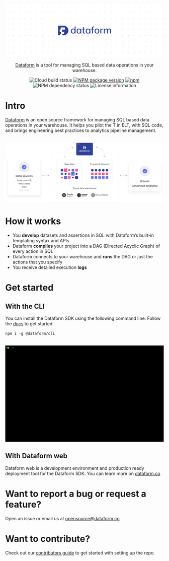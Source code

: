 <p align="center">
  <img src="https://github.com/dataform-co/dataform/blob/master/static/images/github_bg.png">
</p>
<p align="center">
  <a href="https://dataform.co/?utm_medium=organic&utm_source=github_readme">Dataform</a> is a tool for managing SQL based data operations in your warehouse.
</p>
<div align="center">
  <img src="https://storage.googleapis.com/dataform-cloud-build-badges/build/status.svg" alt="Cloud build status"/>
  <a href="https://www.npmjs.com/package/@dataform/cli"><img src="https://badge.fury.io/js/%40dataform%2Fcli.svg" alt="NPM package version" /></a>
  <a href="https://www.npmjs.com/package/@dataform/cli"><img alt="npm" src="https://img.shields.io/npm/dm/@dataform/cli.svg" alt="Monthly downloads" /></a>
</div>
<div align="center">
  <img src="https://david-dm.org/dataform-co/dataform.svg" alt="NPM dependency status" />
  <!-- <img src="https://slack.dataform.co/badge.svg" alt="Dataform Slack" /> -->
  <img src="https://img.shields.io/github/license/dataform-co/dataform.svg" alt="License information" />
</div>
<div align="center">
  <!-- <a href="https://twitter.com/dataform"><img src="https://img.shields.io/twitter/follow/dataform.svg?style=social" alt="Follow Dataform on Twitter" /></a> -->
</div>

# Intro

[Dataform](https://dataform.co/?utm_medium=organic&utm_source=github_readme) is an open source framework for managing SQL based data operations in your warehouse. It helps you pilot the T in ELT, with SQL code, and brings engineering best practices to analytics pipeline management.
<br/>
<br/>

<p align="center">
  <img src="https://github.com/dataform-co/dataform/blob/master/static/images/datastack.svg">
</p>

# How it works

- You **develop** datasets and assertions in SQL with Dataform’s built-in templating syntax and APIs
- Dataform **compiles** your project into a DAG (Directed Acyclic Graph) of every action in SQL
- Dataform connects to your warehouse and **runs** the DAG or just the actions that you specify
- You receive detailed execution **logs**

# Get started

## With the CLI

You can install the Dataform SDK using the following command line. Follow the [docs](https://docs.dataform.co/guides/command-line-interface/?utm_medium=organic&utm_source=github_readme) to get started.

```
npm i -g @dataform/cli
```

<br/>

<img width="700" src="https://github.com/dataform-co/dataform/blob/master/static/images/gif.gif">

## With Dataform web

Dataform web is a development environment and production ready deployment tool for the Dataform SDK. You can learn more on [dataform.co](https://dataform.co/?utm_medium=organic&utm_source=github_readme)

# Want to report a bug or request a feature?

Open an issue or email us at opensource@dataform.co

# Want to contribute?

Check out our [contributors guide](https://github.com/dataform-co/dataform/blob/master/contributors.md) to get started with setting up the repo.
